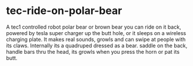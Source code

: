 # tec-ride-on-polar-bear

A tec1 controlled robot polar bear or brown bear you can ride on it back, powered by tesla super charger up the butt hole, or it sleeps on a wireless charging plate. It makes real sounds, growls and can swipe at people with its claws. Internally its a quadruped dressed as a bear. saddle on the back, handle bars thru the head, its growls when you press the horn or pat its butt.


